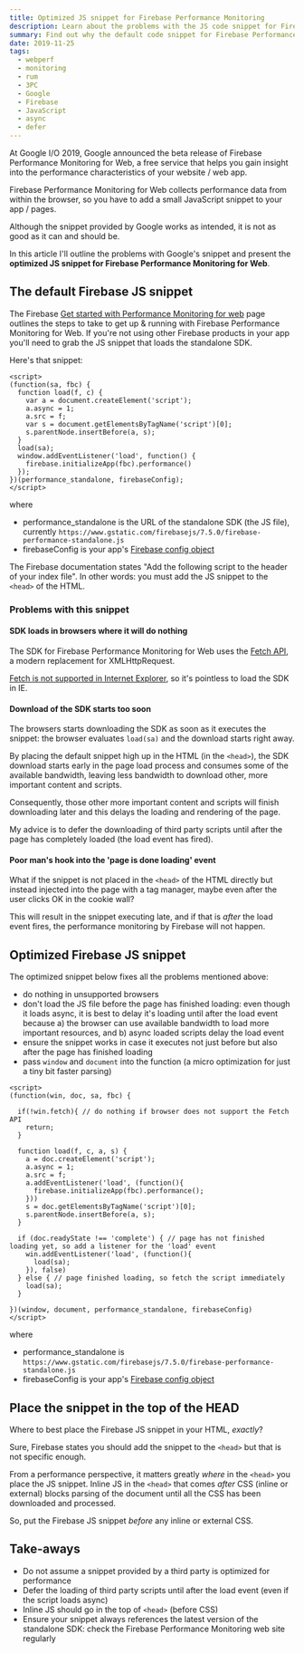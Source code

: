 ```yaml
---
title: Optimized JS snippet for Firebase Performance Monitoring
description: Learn about the problems with the JS code snippet for Firebase Performance Monitoring for Web and grab your copy of the optimized version.
summary: Find out why the default code snippet for Firebase Performance Monitoring for Web is suboptimal for performance, and grab your copy of the optimized snippet.
date: 2019-11-25
tags:
  - webperf
  - monitoring
  - rum
  - 3PC
  - Google
  - Firebase
  - JavaScript
  - async
  - defer
---
```


At Google I/O 2019, Google announced the beta release of Firebase Performance Monitoring for Web, a free service that helps you gain insight into the performance characteristics of your website / web app.

Firebase Performance Monitoring for Web collects performance data from within the browser, so you have to add a small JavaScript snippet to your app / pages.

Although the snippet provided by Google works as intended, it is not as good as it can and should be.

In this article I'll outline the problems with Google's snippet and present the <strong>optimized JS snippet for Firebase Performance Monitoring for Web</strong>.


## The default Firebase JS snippet

The Firebase [Get started with Performance Monitoring for web](https://firebase.google.com/docs/perf-mon/get-started-web) page outlines the steps to take to get up & running with Firebase Performance Monitoring for Web. If you're not using other Firebase products in your app you'll need to grab the JS snippet that loads the standalone SDK.

Here's that snippet:

<pre>
<code class="language-html">&lt;script&gt;</code><code class="language-javascript">
(function(sa, fbc) {
  function load(f, c) {
    var a = document.createElement('script');
    a.async = 1;
    a.src = f;
    var s = document.getElementsByTagName('script')[0];
    s.parentNode.insertBefore(a, s);
  }
  load(sa);
  window.addEventListener('load', function() {
    firebase.initializeApp(fbc).performance()
  });
})(performance_standalone, firebaseConfig);
</code><code class="language-html">&lt;/script&gt;</code>
</pre>

where 
* performance_standalone is the URL of the standalone SDK (the JS file), currently `https://www.gstatic.com/firebasejs/7.5.0/firebase-performance-standalone.js`
* firebaseConfig is your app's [Firebase config object](https://firebase.google.com/docs/web/setup#config-object)

The Firebase documentation states "Add the following script to the header of your index file". 
In other words: you must add the JS snippet to the `<head>` of the HTML.
<!-- <div class="notice-msg info">
	Using other Firebase products in your app? Use the standard SDK instead of the standalone SDK in this snippet. More info is [here](https://firebase.google.com/docs/perf-mon/get-started-web#add-sdks_initialize)
</div> -->


### Problems with this snippet

#### SDK loads in browsers where it will do nothing

The SDK for Firebase Performance Monitoring for Web uses the [Fetch API](https://developer.mozilla.org/en-US/docs/Web/API/Fetch_API), a modern replacement for XMLHttpRequest.

[Fetch is not supported in Internet Explorer](https://caniuse.com/#search=fetch), so it's pointless to load the SDK in IE.

#### Download of the SDK starts too soon

The browsers starts downloading the SDK as soon as it executes the snippet: the browser evaluates <code>load(sa)</code> and the download starts right away.

By placing the default snippet high up in the HTML (in the <code>&lt;head&gt;</code>), the SDK download starts early in the page load process and consumes some of the available bandwidth, leaving less bandwidth to download other, more important content and scripts.

Consequently, those other more important content and scripts will finish downloading later and this delays the loading and rendering of the page.

My advice is to defer the downloading of third party scripts until after the page has completely loaded (the load event has fired).

#### Poor man's hook into the 'page is done loading' event

What if the snippet is not placed in the `<head>` of the HTML directly but instead injected into the page with a tag manager, maybe even after the user clicks OK in the cookie wall?

This will result in the snippet executing late, and if that is _after_ the load event fires, the performance monitoring by Firebase will not happen.


## Optimized Firebase JS snippet

The optimized snippet below fixes all the problems mentioned above:

- do nothing in unsupported browsers
- don't load the JS file before the page has finished loading: even though it loads async, it is best to delay it's loading until after the load event because a) the browser can use available bandwidth to load more important resources, and b) async loaded scripts delay the load event
- ensure the snippet works in case it executes not just before but also after the page has finished loading
- pass `window` and `document` into the function (a micro optimization for just a tiny bit faster parsing)

<pre>
<code class="language-html">&lt;script&gt;</code><code class="language-javascript">
(function(win, doc, sa, fbc) {

  if(!win.fetch){ // do nothing if browser does not support the Fetch API
    return;
  }

  function load(f, c, a, s) {
    a = doc.createElement('script');
    a.async = 1;
    a.src = f;
    a.addEventListener('load', (function(){ 
      firebase.initializeApp(fbc).performance();
    }))
    s = doc.getElementsByTagName('script')[0];
    s.parentNode.insertBefore(a, s);
  }

  if (doc.readyState !== 'complete') { // page has not finished loading yet, so add a listener for the 'load' event
    win.addEventListener('load', (function(){
      load(sa);
    }), false)
  } else { // page finished loading, so fetch the script immediately
    load(sa);
  }

})(window, document, performance_standalone, firebaseConfig)
</code><code class="language-html">&lt;/script&gt;</code>
</pre>

where 
* performance_standalone is `https://www.gstatic.com/firebasejs/7.5.0/firebase-performance-standalone.js`
* firebaseConfig is your app's [Firebase config object](https://firebase.google.com/docs/web/setup#config-object)


## Place the snippet in the top of the HEAD

Where to best place the Firebase JS snippet in your HTML, _exactly_? 

Sure, Firebase states you should add the snippet to the `<head>` but that is not specific enough.

From a performance perspective, it matters greatly _where_ in the <code>&lt;head&gt;</code> you place the JS snippet.
Inline JS in the <code>&lt;head&gt;</code> that comes _after_ CSS (inline or external) blocks parsing of the document until all the CSS has been downloaded and processed.

So, put the Firebase JS snippet _before_ any inline or external CSS.


## Take-aways

* Do not assume a snippet provided by a third party is optimized for performance
* Defer the loading of third party scripts until after the load event (even if the script loads async)
* Inline JS should go in the top of <code>&lt;head&gt;</code> (before CSS)
* Ensure your snippet always references the latest version of the standalone SDK: check the Firebase Performance Monitoring web site regularly


